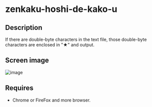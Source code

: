 # zenkaku-hoshi-de-kako-u 

## Description  
If there are double-byte characters in the text file, those double-byte characters are enclosed in "★" and output.

## Screen image  
![image](https://user-images.githubusercontent.com/10069642/82395866-6b51b200-9a87-11ea-9eb7-668a2f359184.png)

## Requires  
- Chrome or FireFox and more browser.
